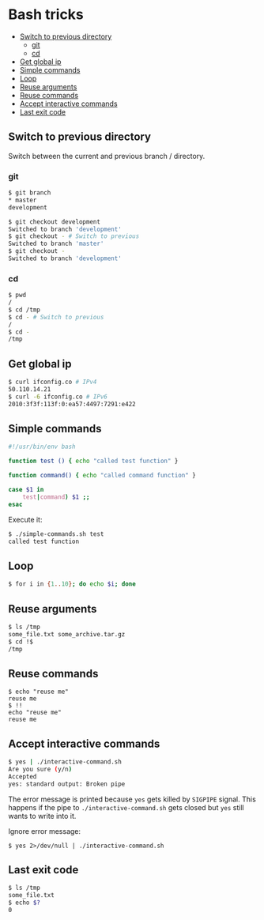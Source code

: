 # Bash tricks

- [Switch to previous directory](#switch-to-previous-directory)
  * [git](#git)
  * [cd](#cd)
- [Get global ip](#get-global-ip)
- [Simple commands](#simple-commands)
- [Loop](#loop)
- [Reuse arguments](#reuse-arguments)
- [Reuse commands](#reuse-commands)
- [Accept interactive commands](#accept-interactive-commands)
- [Last exit code](#last-exit-code)
  
## Switch to previous directory

Switch between the current and previous branch / directory.

### git

```bash
$ git branch
* master
development

$ git checkout development
Switched to branch 'development'
$ git checkout - # Switch to previous
Switched to branch 'master'
$ git checkout -
Switched to branch 'development'
```

### cd

```bash
$ pwd
/
$ cd /tmp
$ cd - # Switch to previous
/
$ cd -
/tmp
```

## Get global ip

```bash
$ curl ifconfig.co # IPv4
50.110.14.21
$ curl -6 ifconfig.co # IPv6
2010:3f3f:113f:0:ea57:4497:7291:e422
```

## Simple commands

```bash
#!/usr/bin/env bash

function test () { echo "called test function" }

function command() { echo "called command function" }

case $1 in
    test|command) $1 ;;
esac
```

Execute it:

```bash
$ ./simple-commands.sh test
called test function
```

## Loop

```bash
$ for i in {1..10}; do echo $i; done
```

## Reuse arguments

```bash
$ ls /tmp
some_file.txt some_archive.tar.gz
$ cd !$
/tmp
```

## Reuse commands

```$bash
$ echo "reuse me"
reuse me
$ !!
echo "reuse me"
reuse me
```

## Accept interactive commands

```bash
$ yes | ./interactive-command.sh
Are you sure (y/n)
Accepted
yes: standard output: Broken pipe
```

The error message is printed because `yes` gets killed by `SIGPIPE` signal. This happens
if the pipe to `./interactive-command.sh` gets closed but `yes` still wants to write into it.

Ignore error message:

`$ yes 2>/dev/null | ./interactive-command.sh`

## Last exit code

```bash
$ ls /tmp
some_file.txt
$ echo $?
0
```